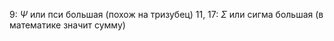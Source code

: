 9: $\Psi$ или пси большая (похож на тризубец)
11,  17: $\Sigma$ или сигма большая (в математике значит сумму)
